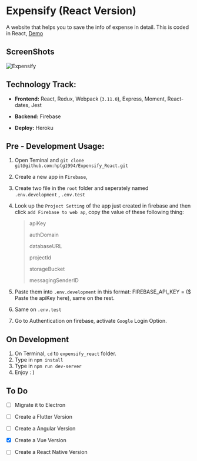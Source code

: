 # Expensify (React Version)

A website that helps you to save the info of expense in detail. This is coded in React, [Demo](<https://expensify-hptg.herokuapp.com/>)

## ScreenShots

![Expensify](resources/Expensify.png)

## Technology Track:

* **Frontend:** React, Redux, Webpack (`3.11.0`), Express, Moment, React-dates, Jest

* **Backend:** Firebase

* **Deploy:** Heroku

## Pre - Development Usage:

1. Open Teminal and `git clone git@github.com:hptg1994/Expensify_React.git`

2. Create a new app in `Firebase`,

3. Create two file in the `root` folder and seperately named  `.env.development` , `.env.test`

4. Look up the `Project Setting` of the app just created in firebase and then click `add Firebase to web ap`, copy the value of these following thing:

   > apiKey
   >
   > authDomain
   >
   > databaseURL
   >
   > projectId
   >
   > storageBucket
   >
   > messagingSenderID

5. Paste them into `.env.development` in this format: FIREBASE_API_KEY = ($ Paste the apiKey here), same on the rest.

6. Same on `.env.test`

7. Go to Authentication on firebase, activate `Google` Login Option.

## On Development 

1. On Terminal, `cd` to `expensify_react` folder.
2. Type in `npm install`
3. Type in `npm run dev-server`
4. Enjoy : )

## To Do

- [ ] Migrate it to Electron 

- [ ] Create a Flutter Version 

- [ ] Create a Angular Version

- [x] Create a Vue Version

- [ ] Create a React Native Version